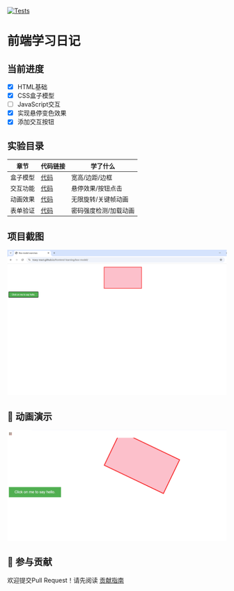 [![Tests](https://github.com/Travy-react/frontend-learning/actions/workflows/test.yml/badge.svg)](https://github.com/你的用户名/frontend-learning/actions)  
# 前端学习日记

## 当前进度
- [x] HTML基础  
- [x] CSS盒子模型  
- [ ] JavaScript交互
- [x] 实现悬停变色效果  
- [x] 添加交互按钮  

## 实验目录
| 章节       | 代码链接                   | 学了什么               |
|------------|---------------------------|----------------------|
| 盒子模型   | [代码](box-model/)        | 宽高/边距/边框       |
| 交互功能   | [代码](box-model/)        | 悬停效果/按钮点击     |  
| 动画效果   | [代码](box-model/) | 无限旋转/关键帧动画 |  
| 表单验证   | [代码](box-model/) | 密码强度检测/加载动画 |  
## 项目截图  
![效果预览](images/preview.png)  
## 🎥 动画演示  
![点击暂停效果](gifs/animation-demo.gif)  
## 🤝 参与贡献  
欢迎提交Pull Request！请先阅读 [贡献指南](CONTRIBUTING.md)  
